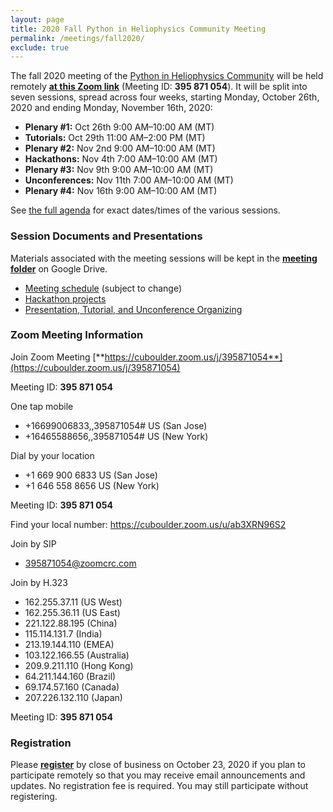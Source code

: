 ```yaml
---
layout: page
title: 2020 Fall Python in Heliophysics Community Meeting
permalink: /meetings/fall2020/
exclude: true
---
```


The fall 2020 meeting of the [Python in Heliophysics Community](http://heliopython.org) will be held remotely [**at this Zoom link**](https://cuboulder.zoom.us/j/395871054) (Meeting ID: **395 871 054**). It will be split into seven sessions, spread across four weeks, starting Monday, October 26th, 2020 and ending Monday, November 16th, 2020:

 - **Plenary #1:** Oct 26th 9:00 AM–10:00 AM (MT)
 - **Tutorials:** Oct 29th 11:00 AM–2:00 PM (MT)
 - **Plenary #2:** Nov 2nd 9:00 AM–10:00 AM (MT)
 - **Hackathons:** Nov 4th 7:00 AM–10:00 AM (MT)
 - **Plenary #3:** Nov 9th 9:00 AM–10:00 AM (MT)
 - **Unconferences:** Nov 11th 7:00 AM–10:00 AM (MT)
 - **Plenary #4:** Nov 16th 9:00 AM–10:00 AM (MT)

See [the full agenda](https://docs.google.com/spreadsheets/d/18lrxi8XsjDZ76MjWZPFOovu1JWrdjvoLZmyZfS_LZ3A/edit#gid=0) for exact dates/times of the various sessions. 

### Session Documents and Presentations

Materials associated with the meeting sessions will be kept in the [**meeting folder**](https://drive.google.com/drive/u/0/folders/1T3CGRwXAst8jd7I6xFiKxyCgluGGpg0A) on Google Drive.

 - [Meeting schedule](https://docs.google.com/spreadsheets/d/18lrxi8XsjDZ76MjWZPFOovu1JWrdjvoLZmyZfS_LZ3A/edit#gid=0) (subject to change)
 - [Hackathon projects](https://docs.google.com/spreadsheets/d/1vPgf9nKnJaJ9kYZENxzD83UF84cwi4LQz1_vFLj9Sms/edit#gid=0)
 - [Presentation, Tutorial, and Unconference Organizing](https://docs.google.com/spreadsheets/d/1dSLU4okGHOlPXGe969C2t9nQWlBr7NOP_F84Hn14WRw/edit#gid=0)

### Zoom Meeting Information  

Join Zoom Meeting
[**https://cuboulder.zoom.us/j/395871054**](https://cuboulder.zoom.us/j/395871054)

Meeting ID: **395 871 054**

One tap mobile
 - +16699006833,,395871054# US (San Jose)
 - +16465588656,,395871054# US (New York)

Dial by your location
 - +1 669 900 6833 US (San Jose)
 - +1 646 558 8656 US (New York)

Meeting ID: **395 871 054**

Find your local number: https://cuboulder.zoom.us/u/ab3XRN96S2

Join by SIP
 - 395871054@zoomcrc.com

Join by H.323
 - 162.255.37.11 (US West)
 - 162.255.36.11 (US East)
 - 221.122.88.195 (China)
 - 115.114.131.7 (India)
 - 213.19.144.110 (EMEA)
 - 103.122.166.55 (Australia)
 - 209.9.211.110 (Hong Kong)
 - 64.211.144.160 (Brazil)
 - 69.174.57.160 (Canada)
 - 207.226.132.110 (Japan)
 
Meeting ID: **395 871 054**  

### Registration

Please [**register**](https://forms.gle/ZYESjbYwiGooCkKJ7) by close of business on October 23, 2020 if you plan to participate remotely so that you may receive email announcements and updates.  No registration fee is required.  You may still participate without registering.
